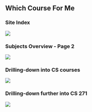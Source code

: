 ## Which Course For Me

### Site Index

<img src="https://i.imgur.com/FzktOld.png" />

### Subjects Overview - Page 2

<img src="https://i.imgur.com/mIkpGVs.png" />

### Drilling-down into CS courses

<img src="https://i.imgur.com/HWzbfNe.png" />

### Drilling-down further into CS 271

<img src="https://i.imgur.com/SF7rGRC.png" />
